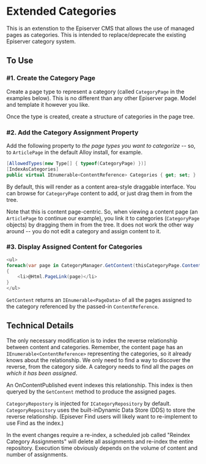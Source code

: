 # Extended Categories

This is an extenstion to the Episerver CMS that allows the use of managed pages as categories. This is intended to replace/deprecate the existing Episerver category system.

## To Use

### #1. Create the Category Page
Create a page type to represent a category (called `CategoryPage` in the examples below). This is no different than any other Episerver page. Model and template it however you like.

Once the type is created, create a structure of categories in the page tree.

### #2. Add the Category Assignment Property
Add the following property to _the page types you want to categorize_ -- so, to `ArticlePage` in the default Alloy install, for example.

```C#
[AllowedTypes(new Type[] { typeof(CategoryPage) })]
[IndexAsCategories]
public virtual IEnumerable<ContentReference> Categories { get; set; }
```

By default, this will render as a content area-style draggable interface.  You can browse for `CategoryPage` content to add, or just drag them in from the tree.

Note that this is content page-centric. So, when viewing a content page (an `ArticlePage` to continue our example), you link it to categories (`CategoryPage` objects) by dragging them in from the tree.  It does not work the other way around -- you do not edit a category and assign content to it.

### #3. Display Assigned Content for Categories

```C#
<ul>
foreach(var page in CategoryManager.GetContent(thisCategoryPage.ContentLink))
{
	<li>@Html.PageLink(page)</li>
}
</ul>
```

`GetContent` returns an `IEnumerable<PageData>` of all the pages assigned to the category referenced by the passed-in `ContentReference`.

## Technical Details

The only necessary modification is to index the reverse relationship between content and categories. Remember, the content page has an `IEnumerable<ContentReference>` representing the categories, so it already knows about the relationship. We only need to find a way to discover the reverse, from the category side.  A category needs to find all the pages _on which it has been assigned_.

An OnContentPublished event indexes this relationship. This index is then queryed by the `GetContent` method to produce the assigned pages.

`CategoryRepostory` is injected for `ICategoryRepository` by default. `CategoryRepository` uses the built-inDynamic Data Store (DDS) to store the reverse relationship.  (Episever Find users will likely want to re-implement to use Find as the index.)

In the event changes require a re-index, a scheduled job called "Reindex Category Assignments" will delete all assignments and re-index the entire repository. Execution time obviously depends on the volume of content and number of assignments.